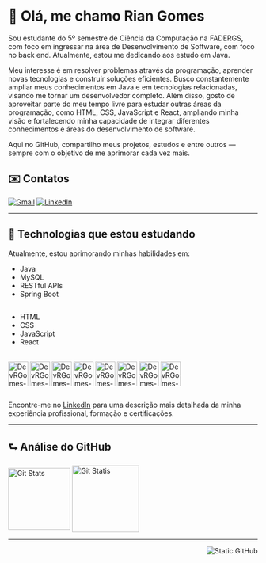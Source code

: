 # 👋 Olá, me chamo Rian Gomes

Sou estudante do 5º semestre de Ciência da Computação na FADERGS, com foco em ingressar na área de Desenvolvimento de Software, com foco no back end. Atualmente, estou me dedicando aos estudo em Java.

Meu interesse é em resolver problemas através da programação, aprender novas tecnologias e construir soluções eficientes. Busco constantemente ampliar meus conhecimentos em Java e em tecnologias relacionadas, visando me tornar um desenvolvedor completo. Além disso, gosto de aproveitar parte do meu tempo livre para estudar outras áreas da programação, como HTML, CSS, JavaScript e React, ampliando minha visão e fortalecendo minha capacidade de integrar diferentes conhecimentos e áreas do desenvolvimento de software.

Aqui no GitHub, compartilho meus projetos, estudos e entre outros — sempre com o objetivo de me aprimorar cada vez mais.

## ✉️ Contatos

  <p align="left">
    <a href="https://mail.google.com/mail/u/1/?hl=en&tf=cm&fs=1&to=devrgomes@gmail.com" title="Gmail">
    <img src="https://img.shields.io/badge/-Gmail-FF0000?style=flat-square&labelColor=FF0000&logo=gmail&logoColor=white&link=https://mail.google.com/mail/u/1/?hl=en&tf=cm&fs=1&to=devrgomes@gmail.com" alt="Gmail"/></a>
    <a href="https://www.linkedin.com/in/devrgomes/" title="LinkedIn">
    <img src="https://img.shields.io/badge/-Linkedin-0e76a8?style=flat-square&logo=Linkedin&logoColor=white&link=https://www.linkedin.com/in/devrgomes/" alt="LinkedIn"/></a>
  </p>

---

## 👤 Technologias que estou estudando
  
  Atualmente, estou aprimorando minhas habilidades em:
  
  * Java
  * MySQL
  * RESTful APIs
  * Spring Boot

##

  * HTML
  * CSS
  * JavaScript
  * React

<div style="display: inline_block"><br>
  <img align="center" alt="DevRGomes-Java"   height="50" width="40" src="https://cdn.jsdelivr.net/gh/devicons/devicon@latest/icons/java/java-original.svg"/> 
  <img align="center" alt="DevRGomes-MySQL"  height="50" width="40" src="https://cdn.jsdelivr.net/gh/devicons/devicon@latest/icons/mysql/mysql-original.svg"/> 
  <img align="center" alt="DevRGomes-Spring" height="50" width="40" src="https://cdn.jsdelivr.net/gh/devicons/devicon@latest/icons/spring/spring-original.svg"/> 
  <img align="center" alt="DevRGomes-Git"    height="50" width="40" src="https://cdn.jsdelivr.net/gh/devicons/devicon@latest/icons/git/git-original.svg"/>
  <img align="center" alt="DevRGomes-HTML"   height="50" width="40" src="https://cdn.jsdelivr.net/gh/devicons/devicon@latest/icons/html5/html5-original.svg"/>
  <img align="center" alt="DevRGomes-CSS"    height="50" width="40" src="https://cdn.jsdelivr.net/gh/devicons/devicon@latest/icons/css3/css3-original.svg"/>
  <img align="center" alt="DevRGomes-JS"     height="50" width="40" src="https://cdn.jsdelivr.net/gh/devicons/devicon@latest/icons/javascript/javascript-original.svg"/>
  <img align="center" alt="DevRGomes-React"  height="50" width="40" src="https://cdn.jsdelivr.net/gh/devicons/devicon@latest/icons/react/react-original.svg"/>
</div>

##

Encontre-me no [LinkedIn](https://www.linkedin.com/in/devrgomes/) para uma descrição mais detalhada da minha experiência profissional, formação e certificações.

---

## ⮑ Análise do GitHub

  <a href="https://github.com/anuraghazra/github-readme-stats">
  <img alt="Git Stats" height=125 align="center" src="https://github-readme-stats.vercel.app/api?username=devrgomes&include_all_commits=true&hide=contribs,issues&card_width=500&theme=dark"/></a>
  <a href="https://github.com/anuraghazra/convoychat">
  <img alt="Git Statis" height=135 align="center" src="https://github-readme-stats.vercel.app/api/top-langs?username=devrgomes&layout=compact&card_width=385&theme=dark"/></a>
  
---

<a href="https://github.com/devrgomes"> <img align="right" src="https://img.shields.io/static/v1?label=GitHub&message=devrgomes&color=f8efd4&style=for-the-badge&logo=GitHub" alt="Static GitHub"></a>
<p align="left">
